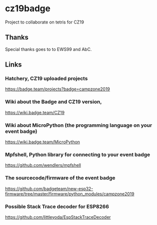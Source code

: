 # cz19badge
Project to collaborate on tetris for CZ19

## Thanks
Special thanks goes to to EWS99 and AbC.

## Links

### Hatchery, CZ19 uploaded projects
https://badge.team/projects?badge=campzone2019

### Wiki about the Badge and CZ19 version,
https://wiki.badge.team/CZ19

### Wiki about MicroPython (the programming language on your event badge)
https://wiki.badge.team/MicroPython

### Mpfshell, Python library for connecting to your event badge
https://github.com/wendlers/mpfshell

### The sourcecode/firmware of the event badge
https://github.com/badgeteam/new-esp32-firmware/tree/master/firmware/python_modules/campzone2019

### Possible Stack Trace decoder for ESP8266 
https://github.com/littleyoda/EspStackTraceDecoder